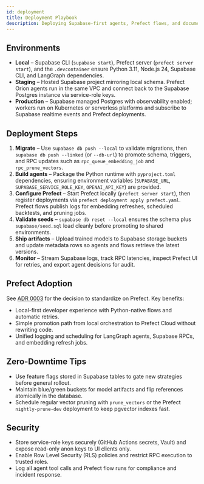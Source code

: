 ```yaml
---
id: deployment
title: Deployment Playbook
description: Deploying Supabase-first agents, Prefect flows, and documentation.
---
```


## Environments

- **Local** – Supabase CLI (`supabase start`), Prefect server (`prefect server start`), and the `.devcontainer` ensure Python 3.11, Node.js 24, Supabase CLI, and LangGraph dependencies.
- **Staging** – Hosted Supabase project mirroring local schema. Prefect Orion agents run in the same VPC and connect back to the Supabase Postgres instance via service-role keys.
- **Production** – Supabase managed Postgres with observability enabled; workers run on Kubernetes or serverless platforms and subscribe to Supabase realtime events and Prefect deployments.

## Deployment Steps

1. **Migrate** – Use `supabase db push --local` to validate migrations, then `supabase db push --linked` (or `--db-url`) to promote schema, triggers, and RPC updates such as `rpc_queue_embedding_job` and `rpc_prune_vectors`.
2. **Build agents** – Package the Python runtime with `pyproject.toml` dependencies, ensuring environment variables (`SUPABASE_URL`, `SUPABASE_SERVICE_ROLE_KEY`, `OPENAI_API_KEY`) are provided.
3. **Configure Prefect** – Start Prefect locally (`prefect server start`), then register deployments via `prefect deployment apply prefect.yaml`. Prefect flows publish logs for embedding refreshes, scheduled backtests, and pruning jobs.
4. **Validate seeds** – `supabase db reset --local` ensures the schema plus `supabase/seed.sql` load cleanly before promoting to shared environments.
5. **Ship artifacts** – Upload trained models to Supabase storage buckets and update metadata rows so agents and flows retrieve the latest versions.
6. **Monitor** – Stream Supabase logs, track RPC latencies, inspect Prefect UI for retries, and export agent decisions for audit.

## Prefect Adoption

See [ADR 0003](architecture/adr/0003-use-prefect-for-orchestration.md) for the decision to standardize on Prefect. Key benefits:

- Local-first developer experience with Python-native flows and automatic retries.
- Simple promotion path from local orchestration to Prefect Cloud without rewriting code.
- Unified logging and scheduling for LangGraph agents, Supabase RPCs, and embedding refresh jobs.

## Zero-Downtime Tips

- Use feature flags stored in Supabase tables to gate new strategies before general rollout.
- Maintain blue/green buckets for model artifacts and flip references atomically in the database.
- Schedule regular vector pruning with `prune_vectors` or the Prefect `nightly-prune-dev` deployment to keep pgvector indexes fast.

## Security

- Store service-role keys securely (GitHub Actions secrets, Vault) and expose read-only anon keys to UI clients only.
- Enable Row Level Security (RLS) policies and restrict RPC execution to trusted roles.
- Log all agent tool calls and Prefect flow runs for compliance and incident response.
